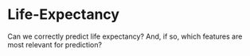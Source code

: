 # Life-Expectancy
Can we correctly predict life expectancy? And, if so, which features are most relevant for prediction?

